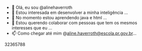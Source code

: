 - 👋 Olá, eu sou @alinehaverroth
- 👀 Estou interesada em desenvolver a minha inteligência ...
- 🌱 No momento estou aprendendo java e html ...
- 💞️ Estou querendo colaborar com pessoas que tem os mesmos interesses que eu ...
- 📫 Como chegar até mim @aline.haverroth@escola.pr.gov.br...

<!---
alinehaverroth/alinehaverroth is a ✨ special ✨ repository because its `README.md` (this file) appears on your GitHub profile.
You can click the Preview link to take a look at your changes.
--->
32365788
